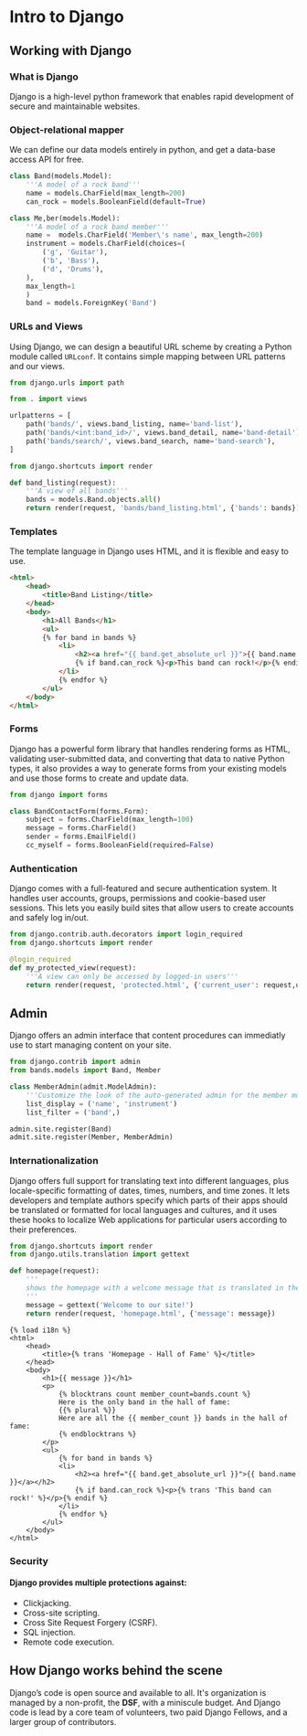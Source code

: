 # Intro to Django

## Working with Django

### What is Django

Django is a high-level python framework that enables rapid development of secure and maintainable websites.

### Object-relational mapper

We can define our data models entirely in python, and get a data-base access API for free.

```python
class Band(models.Model):
    '''A model of a rock band'''
    name = models.CharField(max_length=200)
    can_rock = models.BooleanField(default=True)

class Me,ber(models.Model):
    '''A model of a rock band member'''
    name =  models.CharField('Member\'s name', max_length=200)
    instrument = models.CharField(choices=(
        ('g', 'Guitar'),
        ('b', 'Bass'),
        ('d', 'Drums'),
    ),
    max_length=1
    )
    band = models.ForeignKey('Band')
```

### URLs and Views

Using Django, we can design a beautiful URL scheme by creating a Python module called `URLconf`. It contains simple mapping between URL patterns and our views.

```python
from django.urls import path

from . import views

urlpatterns = [
    path('bands/', views.band_listing, name='band-list'),
    path('bands/<int:band_id>/', views.band_detail, name='band-detail'),
    path('bands/search/', views.band_search, name='band-search'),
]
```

```python
from django.shortcuts import render

def band_listing(request):
    '''A view of all bands'''
    bands = models.Band.objects.all()
    return render(request, 'bands/band_listing.html', {'bands': bands})
```

### Templates

The template language in Django uses HTML, and it is flexible and easy to use.

```html
<html>
    <head>
        <title>Band Listing</title>
    </head>
    <body>
        <h1>All Bands</h1>
        <ul>
        {% for band in bands %}
            <li>
                <h2><a href="{{ band.get_absolute_url }}">{{ band.name }}</a></h2>
                {% if band.can_rock %}<p>This band can rock!</p>{% endif %}
            </li>
            {% endfor %}
        </ul>
    </body>
</html>
```

### Forms

Django has a powerful form library that handles rendering forms as HTML, validating user-submitted data, and converting that data to native Python types, it also provides a way to generate forms from your existing models and use those forms to create and update data.

```python
from django import forms

class BandContactForm(forms.Form):
    subject = forms.CharField(max_length=100)
    message = forms.CharField()
    sender = forms.EmailField()
    cc_myself = forms.BooleanField(required=False)
```

### Authentication

Django comes with a full-featured and secure authentication system. It handles user accounts, groups, permissions and cookie-based user sessions. This lets you easily build sites that allow users to create accounts and safely log in/out.

```python
from django.contrib.auth.decorators import login_required
from django.shortcuts import render

@login_required
def my_protected_view(request):
    '''A view can only be accessed by logged-in users'''
    return render(request, 'protected.html', {'current_user': request,user})
```

## Admin

Django offers an admin interface that content procedures can immediatly use to start managing content on your site.

```python
from django.contrib import admin
from bands.models import Band, Member

class MemberAdmin(admit.ModelAdmin):
    '''Customize the look of the auto-generated admin for the member model'''
    list_display = ('name', 'instrument')
    list_filter = ('band',)

admin.site.register(Band)
admit.site.register(Member, MemberAdmin)
```

### Internationalization

Django offers full support for translating text into different languages, plus locale-specific formatting of dates, times, numbers, and time zones. It lets developers and template authors specify which parts of their apps should be translated or formatted for local languages and cultures, and it uses these hooks to localize Web applications for particular users according to their preferences.

```python
from django.shortcuts import render
from django.utils.translation import gettext

def homepage(request):
    '''
    shows the homepage with a welcome message that is translated in the user's language
    '''
    message = gettext('Welcome to our site!')
    return render(request, 'homepage.html', {'message': message})
```

```
{% load i18n %}
<html>
    <head>
        <title>{% trans 'Homepage - Hall of Fame' %}</title>
    </head>
    <body>
        <h1>{{ message }}</h1>
        <p>
            {% blocktrans count member_count=bands.count %}
            Here is the only band in the hall of fame:
            {{% plural %}}
            Here are all the {{ member_count }} bands in the hall of fame:
            {% endblocktrans %}
        </p>
        <ul>
            {% for band in bands %}
            <li>
                <h2><a href="{{ band.get_absolute_url }}">{{ band.name }}</a></h2>
                {% if band.can_rock %}<p>{% trans 'This band can rock!' %}</p>{% endif %}
            </li>
            {% endfor %}
        </ul>
    </body>
</html>
```

### Security

#### Django provides multiple protections against:

* Clickjacking.
* Cross-site scripting.
* Cross Site Request Forgery (CSRF).
* SQL injection.
* Remote code execution.

## How Django works behind the scene

Django’s code is open source and available to all. It's organization is managed by a non-profit, the **DSF**, with a miniscule budget. And Django code is lead by a core team of volunteers, two paid Django Fellows, and a larger group of contributors.
